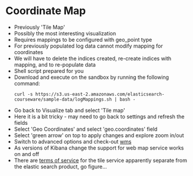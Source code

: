 # Coordinate Map #

* Previously 'Tile Map'
* Possibly the most interesting visualization
* Requires mappings to be configured with geo_point type
* For previously populated log data cannot modify mapping for coordinates
* We will have to delete the indices created, re-create indices with mapping, and to re-populate data
* Shell script prepared for you
* Download and execute on the sandbox by running the following command:
  ```
  curl -s https://s3.us-east-2.amazonaws.com/elasticsearch-courseware/sample-data/logMappings.sh | bash -
  ```
* Go back to Visualize tab and select 'Tile map'
* Here it is a bit tricky - may need to go back to settings and refresh the fields
* Select 'Geo Coordinates' and select 'geo.coordinates' field
* Select 'green arrow' on top to apply changes and explore zoom in/out
* Switch to advanced options and check-out <a href="https://en.wikipedia.org/wiki/Web_Map_Service" target="_blank">wms</a>
* As versions of Kibana change the support for web map service works on and off
* There are <a href="https://www.elastic.co/elastic-tile-service" target="_blank">terms of service</a> for the tile service apparently separate from the elastic search product, go figure...